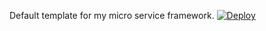 Default template for my micro service framework.
[![Deploy](https://www.herokucdn.com/deploy/button.svg)](https://heroku.com/deploy?template=https://arieunier@github.com/arieunier/cometdtokafka.git)
